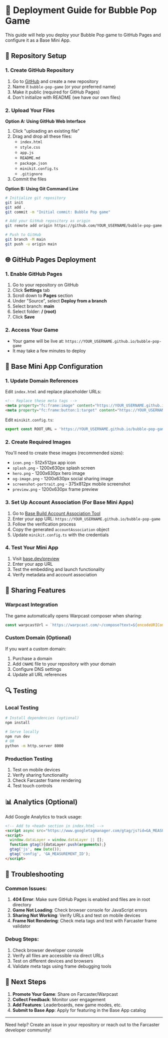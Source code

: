 # 🚀 Deployment Guide for Bubble Pop Game

This guide will help you deploy your Bubble Pop game to GitHub Pages and configure it as a Base Mini App.

## 📁 Repository Setup

### 1. Create GitHub Repository

1. Go to [GitHub](https://github.com) and create a new repository
2. Name it `bubble-pop-game` (or your preferred name)
3. Make it public (required for GitHub Pages)
4. Don't initialize with README (we have our own files)

### 2. Upload Your Files

**Option A: Using GitHub Web Interface**
1. Click "uploading an existing file"
2. Drag and drop all these files:
   - `index.html`
   - `style.css` 
   - `app.js`
   - `README.md`
   - `package.json`
   - `minikit.config.ts`
   - `.gitignore`
3. Commit the files

**Option B: Using Git Command Line**
```bash
# Initialize git repository
git init
git add .
git commit -m "Initial commit: Bubble Pop game"

# Add your GitHub repository as origin
git remote add origin https://github.com/YOUR_USERNAME/bubble-pop-game.git

# Push to GitHub
git branch -M main
git push -u origin main
```

## 🌐 GitHub Pages Deployment

### 1. Enable GitHub Pages
1. Go to your repository on GitHub
2. Click **Settings** tab
3. Scroll down to **Pages** section
4. Under "Source", select **Deploy from a branch**
5. Select branch: **main**
6. Select folder: **/ (root)**
7. Click **Save**

### 2. Access Your Game
- Your game will be live at: `https://YOUR_USERNAME.github.io/bubble-pop-game`
- It may take a few minutes to deploy

## 🔧 Base Mini App Configuration

### 1. Update Domain References

Edit `index.html` and replace placeholder URLs:
```html
<!-- Replace these meta tags -->
<meta property="fc:frame:image" content="https://YOUR_USERNAME.github.io/bubble-pop-game/preview.png">
<meta property="fc:frame:button:1:target" content="https://YOUR_USERNAME.github.io/bubble-pop-game">
```

Edit `minikit.config.ts`:
```typescript
export const ROOT_URL = 'https://YOUR_USERNAME.github.io/bubble-pop-game';
```

### 2. Create Required Images

You'll need to create these images (recommended sizes):
- `icon.png` - 512x512px app icon
- `splash.png` - 1200x630px splash screen
- `hero.png` - 1200x630px hero image
- `og-image.png` - 1200x630px social sharing image
- `screenshot-portrait.png` - 375x812px mobile screenshot
- `preview.png` - 1200x630px frame preview

### 3. Set Up Account Association (For Base Mini Apps)

1. Go to [Base Build Account Association Tool](https://docs.base.org/mini-apps/quickstart/create-new-miniapp#create-accountassociation-credentials)
2. Enter your app URL: `https://YOUR_USERNAME.github.io/bubble-pop-game`
3. Follow the verification process
4. Copy the generated `accountAssociation` object
5. Update `minikit.config.ts` with the credentials

### 4. Test Your Mini App

1. Visit [base.dev/preview](https://base.dev/preview)
2. Enter your app URL
3. Test the embedding and launch functionality
4. Verify metadata and account association

## 📱 Sharing Features

### Warpcast Integration
The game automatically opens Warpcast composer when sharing:
```javascript
const warpcastUrl = `https://warpcast.com/~/compose?text=${encodeURIComponent(message)}`;
```

### Custom Domain (Optional)

If you want a custom domain:
1. Purchase a domain
2. Add `CNAME` file to your repository with your domain
3. Configure DNS settings
4. Update all URL references

## 🔍 Testing

### Local Testing
```bash
# Install dependencies (optional)
npm install

# Serve locally
npm run dev
# OR
python -m http.server 8000
```

### Production Testing
1. Test on mobile devices
2. Verify sharing functionality
3. Check Farcaster frame rendering
4. Test touch controls

## 📊 Analytics (Optional)

Add Google Analytics to track usage:
```html
<!-- Add to <head> section in index.html -->
<script async src="https://www.googletagmanager.com/gtag/js?id=GA_MEASUREMENT_ID"></script>
<script>
  window.dataLayer = window.dataLayer || [];
  function gtag(){dataLayer.push(arguments);}
  gtag('js', new Date());
  gtag('config', 'GA_MEASUREMENT_ID');
</script>
```

## 🚨 Troubleshooting

### Common Issues:

1. **404 Error**: Make sure GitHub Pages is enabled and files are in root directory
2. **Game Not Loading**: Check browser console for JavaScript errors
3. **Sharing Not Working**: Verify URLs and test on mobile devices
4. **Frame Not Rendering**: Check meta tags and test with Farcaster frame validator

### Debug Steps:
1. Check browser developer console
2. Verify all files are accessible via direct URLs
3. Test on different devices and browsers
4. Validate meta tags using frame debugging tools

## 🎯 Next Steps

1. **Promote Your Game**: Share on Farcaster/Warpcast
2. **Collect Feedback**: Monitor user engagement
3. **Add Features**: Leaderboards, new game modes, etc.
4. **Submit to Base App**: Apply for featuring in the Base App catalog

---

Need help? Create an issue in your repository or reach out to the Farcaster developer community!